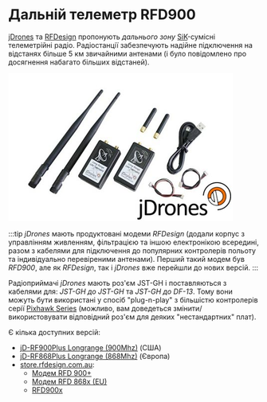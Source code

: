 # Дальній телеметр RFD900

[jDrones](http://store.jDrones.com) та [RFDesign](http://rfdesign.com.au/) пропонують _дальнього зону_ [SiK](../telemetry/sik_radio.md)-сумісні телеметрійні радіо. Радіостанції забезпечують надійне підключення на відстанях більше 5 км звичайними антенами (і було повідомлено про досягнення набагато більших відстаней).

![jDrones Long Range Telemetry](../../assets/hardware/telemetry/jdrones_long_range_uav_telemetry_rf900set02_2.jpg)

:::tip
_jDrones_ мають продуктовані модеми _RFDesign_ (додали корпус з управлінням живленням, фільтрацією та іншою електронікою всередині, разом з кабелями для підключення до популярних контролерів польоту та індивідуально перевіреними антенами). Перший такий модем був _RFD900_, але як _RFDesign_, так і _jDrones_ вже перейшли до нових версій.
:::

Радіоприймачі _jDrones_ мають роз'єм JST-GH і поставляються з кабелями для: _JST-GH до JST-GH_ та _JST-GH до DF-13_. Тому вони можуть бути використані у спосіб "plug-n-play" з більшістю контролерів серії [Pixhawk Series](../flight_controller/pixhawk_series.md) (можливо, вам доведеться змінити/використовувати відповідний роз'єм для деяких "нестандартних" плат).

Є кілька доступних версій:

- [jD-RF900Plus Longrange (900Mhz)](http://store.jdrones.com/jD_RD900Plus_Telemetry_Bundle_p/rf900set02.htm) (США)
- [jD-RF868Plus Longrange (868Mhz)](http://store.jdrones.com/jD_RD868Plus_Telemetry_Bundle_p/rf868set02.htm) (Європа)
- [store.rfdesign.com.au](https://store.rfdesign.com.au/radio-modems/):
  - [Модем RFD 900+](https://store.rfdesign.com.au/rfd-900p-modem/)
  - [Модем RFD 868x (EU)](https://store.rfdesign.com.au/rfd868x-eu-hs-8517-62-00-90/)
  - [RFD900x](https://store.rfdesign.com.au/rfd-900x-modem-hs-8517-62-00-90/)
